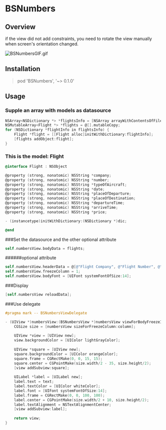 # BSNumbers

## Overview

if the view did not add constraints, you need to rotate the view manually when screen's orientation changed.

![BSNumbersGIF.gif](https://github.com/blurryssky/BSNumbers/blob/master/Screenshots/BSNumbersGIF.gif)

## Installation

> pod 'BSNumbers', '~> 0.1.0'

## Usage

### Supple an array with models as datasource

```objective-c
NSArray<NSDictionary *> *flightsInfo = [NSArray arrayWithContentsOfFile:[[NSBundle mainBundle] pathForResource:@"flightsInfo" ofType:@"plist"]];
NSMutableArray<Flight *> *flights = @[].mutableCopy;
for (NSDictionary *flightInfo in flightsInfo) {
    Flight *flight = [[Flight alloc]initWithDictionary:flightInfo];
    [flights addObject:flight];
}
```
    
### This is the model: Flight
```objective-c
@interface Flight : NSObject

@property (strong, nonatomic) NSString *company;
@property (strong, nonatomic) NSString *number;
@property (strong, nonatomic) NSString *typeOfAircraft;
@property (strong, nonatomic) NSString *date;
@property (strong, nonatomic) NSString *placeOfDeparture;
@property (strong, nonatomic) NSString *placeOfDestination;
@property (strong, nonatomic) NSString *departureTime;
@property (strong, nonatomic) NSString *arriveTime;
@property (strong, nonatomic) NSString *price;

- (instancetype)initWithDictionary:(NSDictionary *)dic;

@end
```
###Set the datasource and the other optional attribute
```objective-c
self.numbersView.bodyData = flights;
```
######optional attribute
```objective-c
self.numbersView.headerData = @[@"Flight Company", @"Flight Number", @"Type Of Aircraft", @"Date", @"Place Of Departure", @"Place Of Destination", @"Departure Time", @"Arrive Time", @"Price"];
self.numbersView.freezeColumn = 1;
self.numbersView.bodyFont = [UIFont systemFontOfSize:14];
```
###Display
```objective-c
[self.numbersView reloadData];
```
###Use delegate

```objective-c
#pragma mark -- BSNumbersViewDelegate

- (UIView *)numbersView:(BSNumbersView *)numbersView viewForBodyFreezeInColumn:(NSInteger)column text:(NSString *)text {
    CGSize size = [numbersView sizeForFreezeColumn:column];
    
    UIView *view = [UIView new];
    view.backgroundColor = [UIColor lightGrayColor];
    
    UIView *square = [UIView new];
    square.backgroundColor = [UIColor orangeColor];
    square.frame = CGRectMake(0, 0, 15, 15);
    square.center = CGPointMake(size.width/2 - 35, size.height/2);
    [view addSubview:square];
    
    UILabel *label = [UILabel new];
    label.text = text;
    label.textColor = [UIColor whiteColor];
    label.font = [UIFont systemFontOfSize:14];
    label.frame = CGRectMake(0, 0, 100, 100);
    label.center = CGPointMake(size.width/2 + 10, size.height/2);
    label.textAlignment = NSTextAlignmentCenter;
    [view addSubview:label];
    
    return view;
}
```
